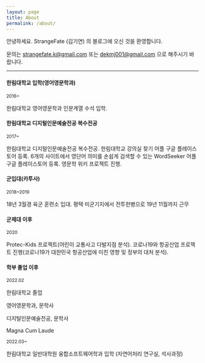 ```yaml
---
layout: page
title: About
permalink: /about/
---
```


안녕하세요. StrangeFate (김기연) 의 블로그에 오신 것을 환영합니다.


문의는 strangefate.k@gmail.com 또는 dekmj001@gmail.com 으로 해주시기 바랍니다.


***

#### 한림대학교 입학(영어영문학과)
<small>2016~</small>

한림대학교 영어영문학과 인문계열 수석 입학.

#### 한림대학교 디지털인문예술전공 복수전공
<small>2017~</small>

한림대학교 디지털인문예술전공 복수전공. 한림대학교 강의실 찾기 어플 구글 플레이스토어 등록. 6개의 사이트에서 영단어 의미를 손쉽게 검색할 수 있는 WordSeeker 어플 구글 플레이스토어 등록.
영문학 위키 프로젝트 진행.

#### 군입대(카투사)
<small>2018~2019</small>

18년 3월경 육군 훈련소 입대. 평택 미군기지에서 전투헌병으로 19년 11월까지 근무

#### 군제대 이후
<small>2020</small>

Protec-Kids 프로젝트(어린이 교통사고 다발지점 분석). 코로나19와 항공산업 프로젝트 진행(코로나19가 대한민국 항공산업에 미친 영향 및 정부의 대처 분석). 

#### 학부 졸업 이후

<small>2022.02</small>

한림대학교 졸업

영어영문학과, 문학사

디지털인문예술전공, 문학사

Magna Cum Laude

<small>2022.03~</small>

한림대학교 일반대학원 융합소프트웨어학과 입학 (자연어처리 연구실, 석사과정)



